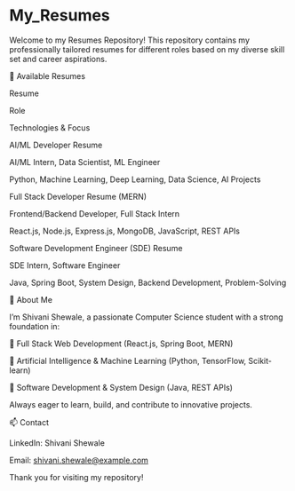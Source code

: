 # My_Resumes
Welcome to my Resumes Repository! This repository contains my professionally tailored resumes for different roles based on my diverse skill set and career aspirations.

💼 Available Resumes

Resume

Role

Technologies & Focus

AI/ML Developer Resume

AI/ML Intern, Data Scientist, ML Engineer

Python, Machine Learning, Deep Learning, Data Science, AI Projects

Full Stack Developer Resume (MERN)

Frontend/Backend Developer, Full Stack Intern

React.js, Node.js, Express.js, MongoDB, JavaScript, REST APIs

Software Development Engineer (SDE) Resume

SDE Intern, Software Engineer

Java, Spring Boot, System Design, Backend Development, Problem-Solving

📌 About Me

I’m Shivani Shewale, a passionate Computer Science student with a strong foundation in:

🔹 Full Stack Web Development (React.js, Spring Boot, MERN)

🔹 Artificial Intelligence & Machine Learning (Python, TensorFlow, Scikit-learn)

🔹 Software Development & System Design (Java, REST APIs)

Always eager to learn, build, and contribute to innovative projects.

📫 Contact

LinkedIn: Shivani Shewale

Email: shivani.shewale@example.com

Thank you for visiting my repository!

